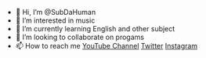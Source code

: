 - 👋 Hi, I’m @SubDaHuman
- 👀 I’m interested in music
- 🌱 I’m currently learning English and other subject
- 💞️ I’m looking to collaborate on progams
- 📫 How to reach me [YouTube Channel](https://www.youtube.com/channel/UCMQgnXn1MTCNnw2TMb3KIcA) [Twitter](https://twitter.com/BillyMint1) [Instagram](https://www.instagram.com/nhannm2008/)

<!---
SubDaHuman/SubDaHuman is a ✨ special ✨ repository because its `README.md` (this file) appears on your GitHub profile.
You can click the Preview link to take a look at your changes.
--->
